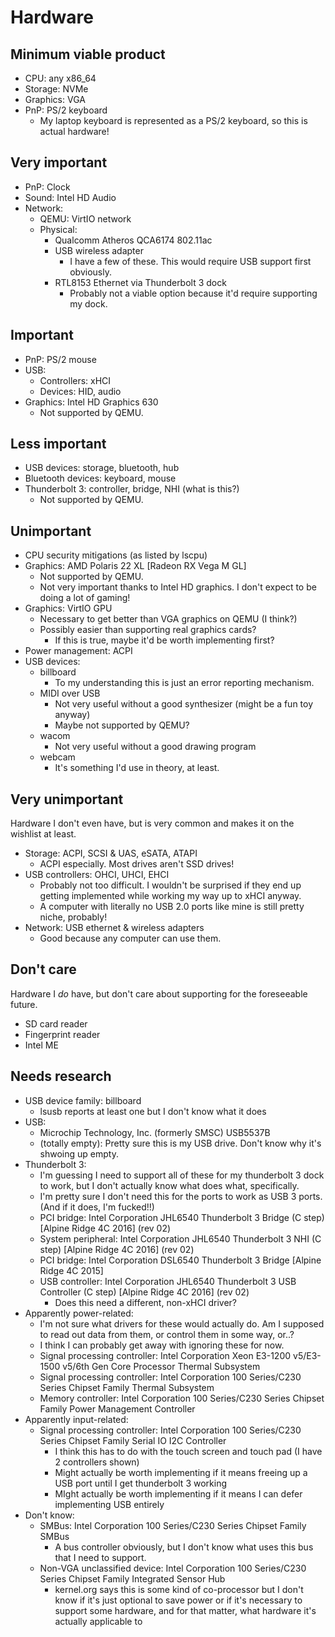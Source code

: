# Hardware
## Minimum viable product
* CPU: any x86_64
* Storage: NVMe
* Graphics: VGA
* PnP: PS/2 keyboard
    * My laptop keyboard is represented as a PS/2 keyboard, so this is actual hardware!

## Very important
* PnP: Clock
* Sound: Intel HD Audio
* Network:
    * QEMU: VirtIO network
    * Physical:
        * Qualcomm Atheros QCA6174 802.11ac
        * USB wireless adapter
            * I have a few of these. This would require USB support first obviously.
        * RTL8153 Ethernet via Thunderbolt 3 dock
            * Probably not a viable option because it'd require supporting my dock.

## Important
* PnP: PS/2 mouse
* USB:
    * Controllers: xHCI
    * Devices: HID, audio
* Graphics: Intel HD Graphics 630
    * Not supported by QEMU.

## Less important
* USB devices: storage, bluetooth, hub
* Bluetooth devices: keyboard, mouse
* Thunderbolt 3: controller, bridge, NHI (what is this?)
    * Not supported by QEMU.

## Unimportant
* CPU security mitigations (as listed by lscpu)
* Graphics: AMD Polaris 22 XL [Radeon RX Vega M GL]
    * Not supported by QEMU.
    * Not very important thanks to Intel HD graphics. I don't expect to be doing a lot of gaming!
* Graphics: VirtIO GPU
    * Necessary to get better than VGA graphics on QEMU (I think?)
    * Possibly easier than supporting real graphics cards?
        * If this is true, maybe it'd be worth implementing first?
* Power management: ACPI
* USB devices:
    * billboard
        * To my understanding this is just an error reporting mechanism.
    * MIDI over USB
        * Not very useful without a good synthesizer (might be a fun toy anyway)
        * Maybe not supported by QEMU?
    * wacom
        * Not very useful without a good drawing program
    * webcam
        * It's something I'd use in theory, at least.

## Very unimportant
Hardware I don't even have, but is very common and makes it on the wishlist at least.

* Storage: ACPI, SCSI & UAS, eSATA, ATAPI
    * ACPI especially. Most drives aren't SSD drives!
* USB controllers: OHCI, UHCI, EHCI
    * Probably not too difficult. I wouldn't be surprised if they end up getting implemented while working my way up to xHCI anyway.
    * A computer with literally no USB 2.0 ports like mine is still pretty niche, probably!
* Network: USB ethernet & wireless adapters
    * Good because any computer can use them.

## Don't care
Hardware I *do* have, but don't care about supporting for the foreseeable future.

* SD card reader
* Fingerprint reader
* Intel ME

## Needs research
* USB device family: billboard
    * lsusb reports at least one but I don't know what it does
* USB:
    * Microchip Technology, Inc. (formerly SMSC) USB5537B
    * (totally empty): Pretty sure this is my USB drive. Don't know why it's shwoing up empty.
* Thunderbolt 3:
    * I'm guessing I need to support all of these for my thunderbolt 3 dock to work,
      but I don't actually know what does what, specifically.
    * I'm pretty sure I don't need this for the ports to work as USB 3 ports. (And if it does, I'm fucked!!)
    * PCI bridge: Intel Corporation JHL6540 Thunderbolt 3 Bridge (C step) [Alpine Ridge 4C 2016] (rev 02)
    * System peripheral: Intel Corporation JHL6540 Thunderbolt 3 NHI (C step) [Alpine Ridge 4C 2016] (rev 02)
    * PCI bridge: Intel Corporation DSL6540 Thunderbolt 3 Bridge [Alpine Ridge 4C 2015]
    * USB controller: Intel Corporation JHL6540 Thunderbolt 3 USB Controller (C step) [Alpine Ridge 4C 2016] (rev 02)
        * Does this need a different, non-xHCI driver?
* Apparently power-related:
    * I'm not sure what drivers for these would actually do.
      Am I supposed to read out data from them, or control them in some way, or..?
    * I think I can probably get away with ignoring these for now.
    * Signal processing controller: Intel Corporation Xeon E3-1200 v5/E3-1500 v5/6th Gen Core Processor Thermal Subsystem
    * Signal processing controller: Intel Corporation 100 Series/C230 Series Chipset Family Thermal Subsystem
    * Memory controller: Intel Corporation 100 Series/C230 Series Chipset Family Power Management Controller
* Apparently input-related:
    * Signal processing controller: Intel Corporation 100 Series/C230 Series Chipset Family Serial IO I2C Controller
        * I think this has to do with the touch screen and touch pad (I have 2 controllers shown)
        * Might actually be worth implementing if it means freeing up a USB port until I get thunderbolt 3 working
        * MIght actually be worth implementing if it means I can defer implementing USB entirely
* Don't know:
    * SMBus: Intel Corporation 100 Series/C230 Series Chipset Family SMBus
        * A bus controller obviously, but I don't know what uses this bus that I need to support.
    * Non-VGA unclassified device: Intel Corporation 100 Series/C230 Series Chipset Family Integrated Sensor Hub
        * kernel.org says this is some kind of co-processor but I don't know
          if it's just optional to save power or if it's necessary to support some hardware,
          and for that matter, what hardware it's actually applicable to
